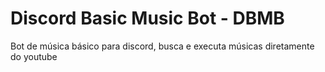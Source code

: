 # Discord Basic Music Bot - DBMB
 Bot de música básico para discord, busca e executa músicas diretamente do youtube
